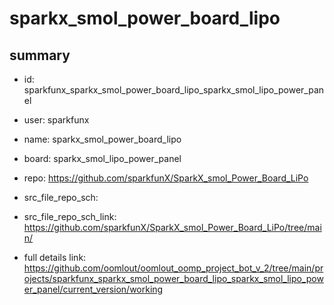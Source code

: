 # sparkx_smol_power_board_lipo
 
## summary 
* id: sparkfunx_sparkx_smol_power_board_lipo_sparkx_smol_lipo_power_panel
* user: sparkfunx
* name: sparkx_smol_power_board_lipo
* board: sparkx_smol_lipo_power_panel
* repo: https://github.com/sparkfunX/SparkX_smol_Power_Board_LiPo



* src_file_repo_sch: 
* src_file_repo_sch_link: https://github.com/sparkfunX/SparkX_smol_Power_Board_LiPo/tree/main/
* full details link: https://github.com/oomlout/oomlout_oomp_project_bot_v_2/tree/main/projects/sparkfunx_sparkx_smol_power_board_lipo_sparkx_smol_lipo_power_panel/current_version/working  








